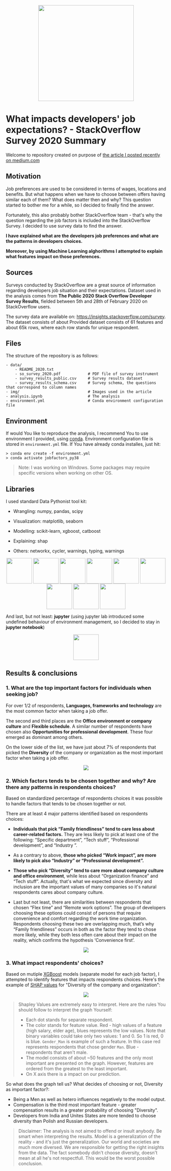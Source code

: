 <p align="center"><img src="img/readme/so.png" width="300" vertical-align="middle"/> </p>

# What impacts developers' job expectations? - StackOverflow Survey 2020 Summary 


Welcome to repository created on purpose of 
[the article I posted recently on medium.com](https://kmwolowiec.medium.com/what-impact-the-developers-job-preferences-2384ec4b596d)



## Motivation
Job preferences are used to be considered in terms of wages, locations and benefits. But what happens when we have to choose
between offers having similar each of them? What does matter then and why? This question started to bother me for a while,
so I decided to finally find the answer. 

Fortunately, this also probably bother StackOverflow team - that's why the question regarding the job factors is included into 
the StackOverflow Survey. I decided to use survey data to find the answer. 

**I have explained what are the developers job preferences and what are the patterns in developers choices.**

**Moreover, by using Machine Learning alghorithms I attempted to explain what features impact on those preferences.**


## Sources
Surveys conducted by StackOverflow are a great source of information regarding developers job situation and their expectations.
Dataset used in the analysis comes from **The Public 2020 Stack Overflow Developer Survey Results**, 
fielded between 5th and 28th of February 2020 on StackOverflow users.
 
The survey data are available on: https://insights.stackoverflow.com/survey. The dataset consists of about 
Provided dataset consists of 61 features and about 65k rows, where each row stands for unique respondent.

## Files
The structure of the repository is as follows:
```
- data/
    - README_2020.txt
    - so_survey_2020.pdf            # PDF file of survey instrument
    - survey_results_public.csv     # Survey results dataset
    - survey_results_schema.csv     # Survey schema, the questions that correspond to column names
- img/                              # Images used in the article
- analysis.ipynb                    # The analysis
- environment.yml                   # Conda environment configuration file                      
 ```

## Environment
If would You like to reproduce the analysis, I recommend You to use environment I provided, using 
[conda](https://docs.conda.io/projects/conda/en/latest/user-guide/install/index.html).
Environment configuration file is stored in `environment.yml` file. 
If You have already conda installes, just hit:
```
> conda env create -f environment.yml
> conda activate jobfactors_py38
```

> Note: I was working on Windows. Some packages may require specific versions when working on other OS.
<style>
[src*="#thumbnail"] {
   width:80px;
    vertical-align:middle;
    horiz-align: right;
}

center {
    align: center;
}


</style>



## Libraries 

I used standard Data Pythonist tool kit:

* Wrangling: numpy, pandas, scipy      

* Visualization: matplotlib, seaborn        

* Modelling: scikit-learn, xgboost, catboost

* Explaining: shap

* Others: networkx, cycler, warnings, typing, warnings
<p align="center">
    <img src="img/readme/pandas.png#thumbnail"/> 
    <img src="img/readme/np.png#thumbnail"/> 
    <img src="img/readme/mtp.svg#thumbnail"/> 
    <img src="img/readme/scipy.png#thumbnail"/> 
    <img src="img/readme/sns.svg#thumbnail"/>
    <img src="img/readme/cb.png#thumbnail"/> 
    <img src="img/readme/xgb.png#thumbnail"/> 
    <img src="img/readme/skl.png#thumbnail"/>
    <img src="img/readme/shap.png#thumbnail"/>
</p>

And last, but not least: **jupyter** 
(using jupyter lab introduced some undefined behaviour of environment management, so I decided to stay in **jupyter notebook**)

<p align="center"><img src="img/readme/jupyter.svg#thumbnail"/></p>

## Results & conclusions

### 1. What are the top important factors for individuals when seeking job?
For over 1/2 of respondents, **Languages, frameworks and technology** are the most common factor when taking a job offer. 

The second and third places are the **Office environment or company culture** and **Flexible schedule**. 
A similar number of respondents have chosen also **Opportunities for professional development**. 
These four emerged as dominant among others.

On the lower side of the list, we have just about 7% of respondents that picked the **Diversity** of the company or organization as the most important factor when taking a job offer.
<p align="center"><img src="img/bar1.png"/></p>

### 2. Which factors tends to be chosen together and why? Are there any patterns in respondents choices?
Based on standardized percentage of respondents choices it was possible to handle
factors that tends to be chosen together or not.
 
There are at least 4 major patterns identified based on respondents choices:

* **Individuals that pick “Family friendliness” tend to care less about career-related factors.** 
They are less likely to pick at least one of the following: “Specific department”, “Tech stuff”, “Professional development”, and “Industry ”.

* As a contrary to above, **those who picked “Work impact”, are more likely to pick also “Industry” or “Professional development”.**

* **Those who pick “Diversity” tend to care more about company culture and office environment**, 
while less about “Organization finance” and “Tech stuff”. 
Actually, that's what we expected since diversity and inclusion are the important values of many companies so
it's natural respondents cares about company culture.

* Last but not least, there are similarities between respondents that chosen “Flex time” and “Remote work options”. 
The group of developers choosing these options could consist of persons that require convenience and comfort regarding the work time organization. 
Respondents choosing these two are overlapping much, that’s why “Family friendliness” occurs in both as the factor they tend to chose more likely, 
while they both less often care about their impact on the reality, which confirms the hypothesis ‘Convenience first’.

<p align="center"><img src="img/graph.png"/></p>


### 3. What impact respondents' choices?
Based on mutiple [XGBoost](https://xgboost.readthedocs.io/en/latest/) models (separate model for each job factor), 
I attempted to identify features that impacts respondents choices. 
Here's the example of [SHAP values](http://papers.nips.cc/paper/7062-a-unified-approach-to-interpreting-model-predictions.pdf) 
for "Diversity of the company and organization":
 
<p align="center"><img src="img/diversity.png"/></p>


> Shapley Values are extremely easy to interpret. Here are the rules You should follow to interpret the graph Yourself:
> * Each dot stands for separate respondent.
> * The color stands for feature value. Red - high values of a feature (high salary, elder age), blues represents the low values.
> Note that binary variables could take only two values: 1 and 0. So 1 is red, 0 is blue. `Gender_Man` is example of such a feature.
> In this case red represents respondents that chose gender `Man`. Blue - respondents that aren't male.
> * The model consists of about ~50 features and the only most important are presented on the graph. 
> However, features are ordered from the greatest to the least important.
> * On X axis there is a impact on our prediction.

So what does the graph tell us? What decides of choosing or not, Diversity as important factor?:
* Being a Men as well as hetero influences negatively to the model output.
* Compensation is the third most important feature - greater compensation results in a greater probability of choosing "Diversity".
* Developers from India and Unites States are more tended to choose diversity than Polish and Russian developers.

> Disclaimer: The analysis is not aimed to offend or insult anybody. Be smart when interpreting the results. 
> Model is a generalization of the reality - and it's just the generalization. Our world and societies are much more
> diversed. We are responsible for getting the right insights from the data. The fact somebody didn't choose diversity, 
> doesn't mean at all he's not respectfull. This would be the worst possible conclusion. 

 